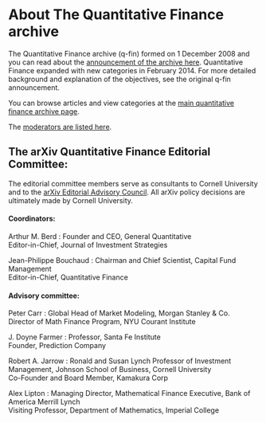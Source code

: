 # About The Quantitative Finance archive


The Quantitative Finance archive (q-fin) formed on 1 December 2008 and you can read about the [announcement of the archive here](../../new/q-fin_announce.md).
Quantitative Finance expanded with new categories in February 2014. For more detailed background and
explanation of the objectives, see the original q-fin announcement.

You can browse articles and view categories at the [main quantitative finance archive page](https://arxiv.org/archive/q-fin).

The [moderators are listed here](https://arxiv.org/moderators#q-fin).


## The arXiv Quantitative Finance Editorial Committee:

The editorial committee members serve as consultants to Cornell University and to the [arXiv Editorial Advisory Council](../../about/people/editorial_advisory_council.md). All arXiv policy decisions are ultimately made by Cornell University.

#### Coordinators:

Arthur M. Berd
:   Founder and CEO, General Quantitative  
    Editor-in-Chief, Journal of Investment Strategies

Jean-Philippe Bouchaud
:   Chairman and Chief Scientist, Capital Fund Management  
    Editor-in-Chief, Quantitative Finance

#### Advisory committee:

Peter Carr
:   Global Head of Market Modeling, Morgan Stanley & Co.  
    Director of Math Finance Program, NYU Courant Institute

J. Doyne Farmer
:   Professor, Santa Fe Institute  
    Founder, Prediction Company

Robert A. Jarrow
:   Ronald and Susan Lynch Professor of Investment Management, Johnson
    School of Business, Cornell University  
    Co-Founder and Board Member, Kamakura Corp

Alex Lipton
:   Managing Director, Mathematical Finance Executive, Bank of America
    Merrill Lynch  
    Visiting Professor, Department of Mathematics, Imperial College
